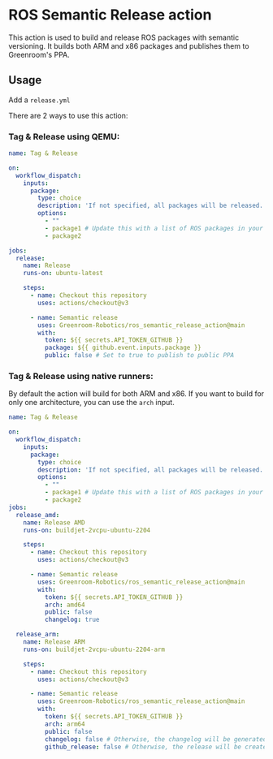 # ROS Semantic Release action

This action is used to build and release ROS packages with semantic versioning. It builds both ARM and x86 packages and publishes them to Greenroom's PPA.

## Usage

Add a `release.yml`

There are 2 ways to use this action:

### Tag & Release using QEMU:

```yml
name: Tag & Release

on:
  workflow_dispatch:
    inputs:
      package:
        type: choice
        description: 'If not specified, all packages will be released.'
        options:
          - ""
          - package1 # Update this with a list of ROS packages in your repository. "" Will release all packages.
          - package2

jobs:
  release:
    name: Release
    runs-on: ubuntu-latest

    steps:
      - name: Checkout this repository
        uses: actions/checkout@v3

      - name: Semantic release
        uses: Greenroom-Robotics/ros_semantic_release_action@main
        with:
          token: ${{ secrets.API_TOKEN_GITHUB }}
          package: ${{ github.event.inputs.package }}
          public: false # Set to true to publish to public PPA
```

### Tag & Release using native runners:

By default the action will build for both ARM and x86. If you want to build for only one architecture, you can use the `arch` input.

```yml
name: Tag & Release

on:
  workflow_dispatch:
    inputs:
      package:
        type: choice
        description: 'If not specified, all packages will be released.'
        options:
          - ""
          - package1 # Update this with a list of ROS packages in your repository. "" Will release all packages.
          - package2
jobs:
  release_amd:
    name: Release AMD
    runs-on: buildjet-2vcpu-ubuntu-2204

    steps:
      - name: Checkout this repository
        uses: actions/checkout@v3

      - name: Semantic release
        uses: Greenroom-Robotics/ros_semantic_release_action@main
        with:
          token: ${{ secrets.API_TOKEN_GITHUB }}
          arch: amd64
          public: false
          changelog: true

  release_arm:
    name: Release ARM
    runs-on: buildjet-2vcpu-ubuntu-2204-arm

    steps:
      - name: Checkout this repository
        uses: actions/checkout@v3

      - name: Semantic release
        uses: Greenroom-Robotics/ros_semantic_release_action@main
        with:
          token: ${{ secrets.API_TOKEN_GITHUB }}
          arch: arm64
          public: false
          changelog: false # Otherwise, the changelog will be generated twice and the release will fail 
          github_release: false # Otherwise, the release will be created twice and the release will fail
```